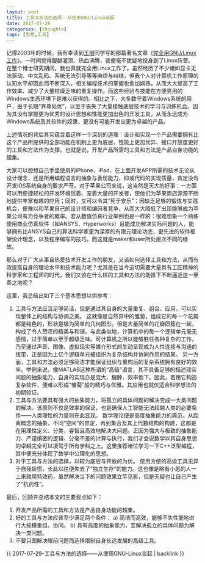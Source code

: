 ```yaml
---
layout: post
title: 工具与方法的选择——从使用GNU/Linux谈起
date: 2017-07-29
categories: [thoughts]
tags: [思想,工具]
---
```


记得2003年的时候，我有幸读到[王垠](https://baike.baidu.com/item/%E7%8E%8B%E5%9E%A0)同学写的那篇著名文章《[完全用GNU/Linux工作](https://www.douban.com/group/topic/12121637/)》。一时间觉得醍醐灌顶、热血沸腾，我便毫不犹疑地投身到了Linux阵营。在整个博士研究期间，我也真就完全用Linux工作了。虽然经历了不少诸如显卡无法驱动、中文乱码、系统无法引导等等麻烦与纠结，但我个人对计算机工作原理的认知水平却因此而不断深入，相关编程技术的掌握也愈加娴熟，从而大大提高了工作效率、减少了大量枯燥乏味的重复操作。而这些经验与技能在方便易用的Windows生态环境下是难以获得的。相比之下，大多数守着Windows系统的用户，由于长期“养尊处优”，以至于丧失了大量接触底层技术的学习与训练机会。因为其没有掌握更为优秀的设计思想和性能更加出色的开发工具，从而永远成为Windows系统及其软件的奴隶，更没有可能开发出更为卓越的产品。

上述情况的背后其实蕴含着这样一个深刻的道理：设计和实现一个产品需要拥有比这个产品所提供的全部功能在机制上更为底层、性能上更加优异、接口开放度更好的工具和方法作为支撑。也就是说，开发产品所需的工具和方法是产品自身功能的超集。

大家可以想想自己手里使用的iPhone、iPad，在上面开发APP所需的技术无论从设计理念，还是所用编程语言的抽象与表现能力，抑或代码的实现质量，肯定没有开发iOS系统自身的要求严苛。对于苹果公司来说，这当然是天大的好事：一方面可以用便捷轻松的开发环境惯着、宠着大量的开发者，使他们为苹果商店源源不断地提供丰富有趣的应用；同时，又可以令其“死于安乐”：因缺乏足够的锻炼与实践机会，便难以和苹果自己的设计师和编码者竞争，从而大大降低了出现能够成为苹果公司有力竞争者的概率。若从数值仿真行业举例也是一样的：很难想象一个熟练使用商业仿真软件（如ANSYS、Hyperworks）且能成功解决实际问题的人，能够拥有比ANSYS自己的算法科学家更为深厚的有限元理论功底，更先进的软件框架设计理念，以及程序编写的技巧。而这就是maker和user所处层次不同的缘故。

那么对于广大从事且热爱技术开发工作的朋友，又该如何选择工具和方法，从而有效提高自身的理论水平和技术能力呢？尤其是在当今迫切需要大量具有工匠精神的科学家和工程师的时代，我们又该在什么样的工具和方法的助推下不断逼近这一至善之地呢？

这里，我总结出如下三个基本思想以供参考：

1.  工具与方法应当足够简洁，但是通过其自身的大量重复、组合、应用，可以实现整体上的结构与协调之美。 这就像是自然界中的雏菊，组成它的每一个花瓣都是纯色的，形状是极为简单的几何图形。但是大量简单的花瓣团簇在一起，构成了令人赞叹的精美与和谐。与此类似地，计算机中的每一个逻辑单元毫无感情，过于简单以至于超级乏味。可计算机之所以能够胜任各种复杂的工作，乃至通过声音、图像、虚拟现实等媒介形式的生动呈现成为人性连接与沟通的纽带，正是因为上亿个逻辑单元被组织为复杂结构并协同作用的结果。 另一方面，工具和方法必须足够简洁才能保证组织与重构后的复杂系统拥有良好的效率。举例来说，像MATLAB这种所谓的“高级”语言，其不具备足够的描述现实问题的抽象能力，自身的实现亦是庞大、臃肿、效率低下。因此，若用它构造复杂软件，便难以形成“雏菊”般的精巧与优雅。其应用也就仅适合科学想法的初期验证。
2.  工具与方法要具有强大的抽象能力，将孤立的具体问题的解决变成一大类问题的解决。该原则不仅是效率的保证，也是确保人工智能无法超越人类的必要条件——人类理性的力量则在此显现。 数学理论便是高度抽象能力的典范。从距离概念的抽象，不同“空间”的界定，再到集合及其上代数结构的构建，这都是在用理性定义、分类，睿智且高效地解决大问题。正因为强大与极致的抽象能力、严谨缜密的逻辑、分毫不差的计算与执行，我们才会说数学以其自身思想的卓越完全可以凌驾于所有学科之上。这里推荐诸位学习一下C++泛型编程，其中便充分体现了数学中公理化的思想。
3.  对于工具与方法的选择，以较为底层与开放的为优。 使用方便的高级工具无异于自我娇惯，长此以往便失去了“独立生存”的能力。这也像是略有小恙的人一上来就用特效药，虽然解决当下的问题效果立竿见影，但是无疑也让自己产生了“抗药性”。

最后，回顾并总结本文的主要观点如下：

1.  开发产品所需的工具和方法是产品自身功能的超集。
2.  好的工具与方法应该至少满足两个条件： a) 简洁而高效，能够不失性能地进行大规模重组、协同。 b) 具有高度的抽象能力，变解决孤立的具体问题为解决一类问题。
3.  不要只图解决眼前问题而选择限制自身长远发展的高级工具。

{{ 2017-07-29-工具与方法的选择——从使用GNU-Linux谈起 | backlink }}
